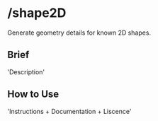 # /shape2D

Generate geometry details for known 2D shapes.

## Brief

'Description'

## How to Use

'Instructions + Documentation + Liscence'
